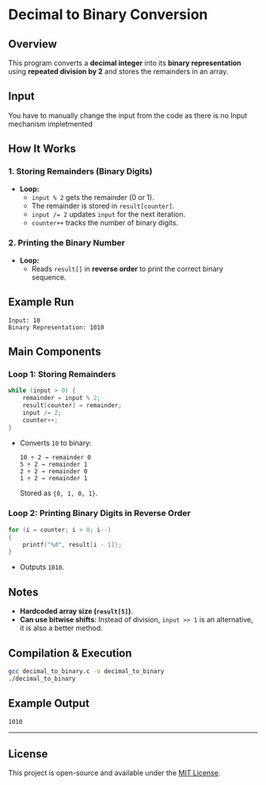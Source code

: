# **Decimal to Binary Conversion**  

## **Overview**  
This program converts a **decimal integer** into its **binary representation** using **repeated division by 2** and stores the remainders in an array.  

## Input
You have to manually change the input from the code as there is no Input mechanism impletmented

## **How It Works**  

### **1. Storing Remainders (Binary Digits)**  
- **Loop:**  
  - `input % 2` gets the remainder (0 or 1).  
  - The remainder is stored in `result[counter]`.  
  - `input /= 2` updates `input` for the next iteration.  
  - `counter++` tracks the number of binary digits.  

### **2. Printing the Binary Number**  
- **Loop:**  
  - Reads `result[]` in **reverse order** to print the correct binary sequence.  

## **Example Run**  
```plaintext
Input: 10
Binary Representation: 1010
```

## **Main Components**  

### **Loop 1: Storing Remainders**  
```c
while (input > 0) {
    remainder = input % 2;
    result[counter] = remainder;
    input /= 2;
    counter++;
}
```
- Converts `10` to binary:  
  ```plaintext
  10 ÷ 2 → remainder 0  
  5 ÷ 2 → remainder 1  
  2 ÷ 2 → remainder 0  
  1 ÷ 2 → remainder 1  
  ```
  Stored as `{0, 1, 0, 1}`.  

### **Loop 2: Printing Binary Digits in Reverse Order**  
```c
for (i = counter; i > 0; i--)
{
    printf("%d", result[i - 1]);
}
```
- Outputs `1010`.  

## **Notes**  
- **Hardcoded array size (`result[5]`)**.
- **Can use bitwise shifts**: Instead of division, `input >> 1` is an alternative, it is also a better method.  

## **Compilation & Execution**  
```sh
gcc decimal_to_binary.c -o decimal_to_binary  
./decimal_to_binary  
```

## **Example Output**  
```sh
1010
```
-------------
## License
This project is open-source and available under the [MIT License](LICENSE).
